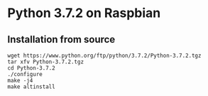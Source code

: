 # Python 3.7.2 on Raspbian

## Installation from source

```
wget https://www.python.org/ftp/python/3.7.2/Python-3.7.2.tgz
tar xfv Python-3.7.2.tgz
cd Python-3.7.2
./configure
make -j4
make altinstall 
```
